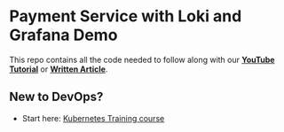 # Payment Service with Loki and Grafana Demo

This repo contains all the code needed to follow along with our **[YouTube Tutorial]()** or **[Written Article](https://kubernetestraining.io/blog/loki-grafana-promtail-quickstart-with-docker-compose)**.

## New to DevOps?

- Start here: [Kubernetes Training course](https://kubernetestraining.io/)
